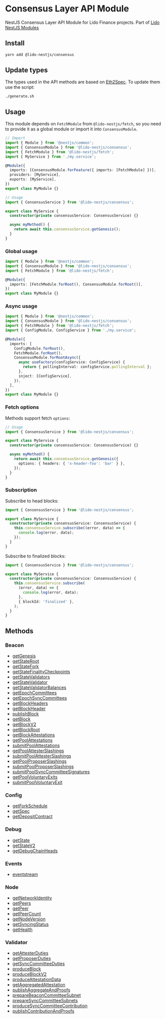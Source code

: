 # Consensus Layer API Module

NestJS Consensus Layer API Module for Lido Finance projects.
Part of [Lido NestJS Modules](https://github.com/lidofinance/lido-nestjs-modules/#readme)

## Install

```bash
yarn add @lido-nestjs/consensus
```

## Update types

The types used in the API methods are based on [Eth2Spec](https://ethereum.github.io/beacon-APIs/). To update them use the script:

```bash
./generate.sh
```

## Usage

This module depends on `FetchModule` from `@lido-nestjs/fetch`, so you need to provide it as a global module or import it into `ConsensusModule`.

```ts
// Import
import { Module } from '@nestjs/common';
import { ConsensusModule } from '@lido-nestjs/consensus';
import { FetchModule } from '@lido-nestjs/fetch';
import { MyService } from './my.service';

@Module({
  imports: [ConsensusModule.forFeature({ imports: [FetchModule] })],
  providers: [MyService],
  exports: [MyService],
})
export class MyModule {}

// Usage
import { ConsensusService } from '@lido-nestjs/consensus';

export class MyService {
  constructor(private consensusService: ConsensusService) {}

  async myMethod() {
    return await this.consensusService.getGenesis();
  }
}
```

### Global usage

```ts
import { Module } from '@nestjs/common';
import { ConsensusModule } from '@lido-nestjs/consensus';
import { FetchModule } from '@lido-nestjs/fetch';

@Module({
  imports: [FetchModule.forRoot(), ConsensusModule.forRoot()],
})
export class MyModule {}
```

### Async usage

```ts
import { Module } from '@nestjs/common';
import { ConsensusModule } from '@lido-nestjs/consensus';
import { FetchModule } from '@lido-nestjs/fetch';
import { ConfigModule, ConfigService } from './my.service';

@Module({
  imports: [
    ConfigModule.forRoot(),
    FetchModule.forRoot(),
    ConsensusModule.forRootAsync({
      async useFactory(configService: ConfigService) {
        return { pollingInterval: configService.pollingInterval };
      },
      inject: [ConfigService],
    }),
  ],
})
export class MyModule {}
```

### Fetch options

Methods support fetch `options`:

```ts
// Usage
import { ConsensusService } from '@lido-nestjs/consensus';

export class MyService {
  constructor(private consensusService: ConsensusService) {}

  async myMethod() {
    return await this.consensusService.getGenesis({
      options: { headers: { 'x-header-foo': 'bar' } },
    });
  }
}
```

### Subscription

Subscribe to head blocks:

```ts
import { ConsensusService } from '@lido-nestjs/consensus';

export class MyService {
  constructor(private consensusService: ConsensusService) {
    this.consensusService.subscribe((error, data) => {
      console.log(error, data);
    });
  }
}
```

Subscribe to finalized blocks:

```ts
import { ConsensusService } from '@lido-nestjs/consensus';

export class MyService {
  constructor(private consensusService: ConsensusService) {
    this.consensusService.subscribe(
      (error, data) => {
        console.log(error, data);
      },
      { blockId: 'finalized' },
    );
  }
}
```

## Methods

### Beacon

- [getGenesis](https://ethereum.github.io/beacon-APIs/#/Beacon/getGenesis)
- [getStateRoot](https://ethereum.github.io/beacon-APIs/#/Beacon/getStateRoot)
- [getStateFork](https://ethereum.github.io/beacon-APIs/#/Beacon/getStateFork)
- [getStateFinalityCheckpoints](https://ethereum.github.io/beacon-APIs/#/Beacon/getStateFinalityCheckpoints)
- [getStateValidators](https://ethereum.github.io/beacon-APIs/#/Beacon/getStateValidators)
- [getStateValidator](https://ethereum.github.io/beacon-APIs/#/Beacon/getStateValidator)
- [getStateValidatorBalances](https://ethereum.github.io/beacon-APIs/#/Beacon/getStateValidatorBalances)
- [getEpochCommittees](https://ethereum.github.io/beacon-APIs/#/Beacon/getEpochCommittees)
- [getEpochSyncCommittees](https://ethereum.github.io/beacon-APIs/#/Beacon/getEpochSyncCommittees)
- [getBlockHeaders](https://ethereum.github.io/beacon-APIs/#/Beacon/getBlockHeaders)
- [getBlockHeader](https://ethereum.github.io/beacon-APIs/#/Beacon/getBlockHeader)
- [publishBlock](https://ethereum.github.io/beacon-APIs/#/Beacon/publishBlock)
- [getBlock](https://ethereum.github.io/beacon-APIs/#/Beacon/getBlock)
- [getBlockV2](https://ethereum.github.io/beacon-APIs/#/Beacon/getBlockV2)
- [getBlockRoot](https://ethereum.github.io/beacon-APIs/#/Beacon/getBlockRoot)
- [getBlockAttestations](https://ethereum.github.io/beacon-APIs/#/Beacon/getBlockAttestations)
- [getPoolAttestations](https://ethereum.github.io/beacon-APIs/#/Beacon/getPoolAttestations)
- [submitPoolAttestations](https://ethereum.github.io/beacon-APIs/#/Beacon/submitPoolAttestations)
- [getPoolAttesterSlashings](https://ethereum.github.io/beacon-APIs/#/Beacon/getPoolAttesterSlashings)
- [submitPoolAttesterSlashings](https://ethereum.github.io/beacon-APIs/#/Beacon/submitPoolAttesterSlashings)
- [getPoolProposerSlashings](https://ethereum.github.io/beacon-APIs/#/Beacon/getPoolProposerSlashings)
- [submitPoolProposerSlashings](https://ethereum.github.io/beacon-APIs/#/Beacon/submitPoolProposerSlashings)
- [submitPoolSyncCommitteeSignatures](https://ethereum.github.io/beacon-APIs/#/Beacon/submitPoolSyncCommitteeSignatures)
- [getPoolVoluntaryExits](https://ethereum.github.io/beacon-APIs/#/Beacon/getPoolVoluntaryExits)
- [submitPoolVoluntaryExit](https://ethereum.github.io/beacon-APIs/#/Beacon/submitPoolVoluntaryExit)

### Config

- [getForkSchedule](https://ethereum.github.io/beacon-APIs/#/Config/getForkSchedule)
- [getSpec](https://ethereum.github.io/beacon-APIs/#/Config/getSpec)
- [getDepositContract](https://ethereum.github.io/beacon-APIs/#/Config/getDepositContract)

### Debug

- [getState](https://ethereum.github.io/beacon-APIs/#/Debug/getState)
- [getStateV2](https://ethereum.github.io/beacon-APIs/#/Debug/getStateV2)
- [getDebugChainHeads](https://ethereum.github.io/beacon-APIs/#/Debug/getDebugChainHeads)

### Events

- [eventstream](https://ethereum.github.io/beacon-APIs/#/Events/eventstream)

### Node

- [getNetworkIdentity](https://ethereum.github.io/beacon-APIs/#/Node/getNetworkIdentity)
- [getPeers](https://ethereum.github.io/beacon-APIs/#/Node/getPeers)
- [getPeer](https://ethereum.github.io/beacon-APIs/#/Node/getPeer)
- [getPeerCount](https://ethereum.github.io/beacon-APIs/#/Node/getPeerCount)
- [getNodeVersion](https://ethereum.github.io/beacon-APIs/#/Node/getNodeVersion)
- [getSyncingStatus](https://ethereum.github.io/beacon-APIs/#/Node/getSyncingStatus)
- [getHealth](https://ethereum.github.io/beacon-APIs/#/Node/getHealth)

### Validator

- [getAttesterDuties](https://ethereum.github.io/beacon-APIs/#/Validator/getAttesterDuties)
- [getProposerDuties](https://ethereum.github.io/beacon-APIs/#/Validator/getProposerDuties)
- [getSyncCommitteeDuties](https://ethereum.github.io/beacon-APIs/#/Validator/getSyncCommitteeDuties)
- [produceBlock](https://ethereum.github.io/beacon-APIs/#/Validator/produceBlock)
- [produceBlockV2](https://ethereum.github.io/beacon-APIs/#/Validator/produceBlockV2)
- [produceAttestationData](https://ethereum.github.io/beacon-APIs/#/Validator/produceAttestationData)
- [getAggregatedAttestation](https://ethereum.github.io/beacon-APIs/#/Validator/getAggregatedAttestation)
- [publishAggregateAndProofs](https://ethereum.github.io/beacon-APIs/#/Validator/publishAggregateAndProofs)
- [prepareBeaconCommitteeSubnet](https://ethereum.github.io/beacon-APIs/#/Validator/prepareBeaconCommitteeSubnet)
- [prepareSyncCommitteeSubnets](https://ethereum.github.io/beacon-APIs/#/Validator/prepareSyncCommitteeSubnets)
- [produceSyncCommitteeContribution](https://ethereum.github.io/beacon-APIs/#/Validator/produceSyncCommitteeContribution)
- [publishContributionAndProofs](https://ethereum.github.io/beacon-APIs/#/Validator/publishContributionAndProofs)
